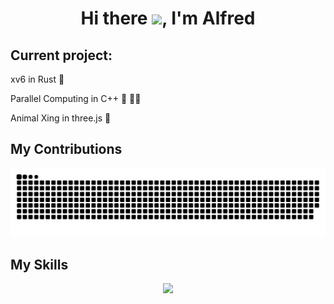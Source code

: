 # <h1 align="center">Hi there <img src="https://media.giphy.com/media/hvRJCLFzcasrR4ia7z/giphy.gif" width="35">, I'm Alfred </h1>

## Current project:
xv6 in Rust 🦀️

Parallel Computing in C++ 👷 🧑‍💼

Animal Xing in three.js 🦝

## My Contributions

<picture>
  <source
    media="(prefers-color-scheme: dark)"
    srcset="https://raw.githubusercontent.com/ahKumquat/ahKumquat/main/assets/github-contribution-grid-snake-dark.svg"
  />
  <source
    media="(prefers-color-scheme: light)"
    srcset="https://raw.githubusercontent.com/ahKumquat/ahKumquat/main/assets/github-contribution-grid-snake.svg"
  />
  <img
    alt="github contribution grid snake animation"
    src="https://raw.githubusercontent.com/ahKumquat/ahKumquat/main/assets/github-contribution-grid-snake.svg"
  />
</picture>

## My Skills
<p align="center"> <img src = "https://github-readme-stats.vercel.app/api/top-langs?username=ahKumquat&show_icons=true&locale=en&layout=compact&theme=algolia" height = "200px"/> </p>


